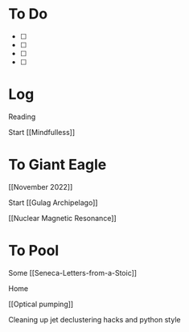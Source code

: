 
# To Do
- [ ] 
- [ ] 
- [ ] 
- [ ] 


# Log

Reading

Start [[Mindfulless]]

# To Giant Eagle

[[November 2022]]

Start [[Gulag Archipelago]]

[[Nuclear Magnetic Resonance]]

# To Pool 

Some [[Seneca-Letters-from-a-Stoic]]

Home

[[Optical pumping]]

Cleaning up jet declustering hacks and python style
